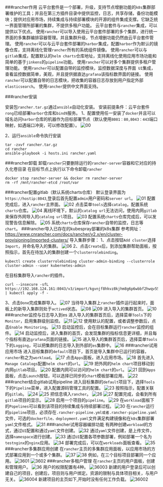 ###rancher作用
云平台套件是一个部署，升级，支持节点增删功能的```k8s```集群部署维护的工具；并且在第三方插件目录中提供监控，日志，共享存储，备份功能模块；提供对应用市场，持续集成与持续部署模块的开源的组件集成支撑。它缺乏统一界面管理所部署的集群，不提供多租户功能。
云平台套件与```rancher```集成，可以提供以下优点。
使用```rancher```可以导入使用云平台套件部署的多个集群，进行统一界面的多集群编排容器管理。并且集群升级，节点增删功能仍然由云平台套件管理。
使用```rancher```可以与云平台套件部署的```harbor```集成，配置```harbor```作为默认的镜像仓库，支持离线化管理```rancher```所有的系统组件镜像。
使用```rancher```可以与```gitlab```集成，配置默认的```helm charts```仓库地址，支持离线化使用应用市场功能和简单的基于```jinkens```的```pipeline```功能。
使用```rancher```可以对多个集群提供多租户管理功能。
使用```rancher```可以配置自带的监控模块，监控数据深度与界面```	UI```集成，查看监控数据简单，美观，并且提供据直达```grafana```该指标数界面的链接。
使用```rancher```可以配置自带的日志模块，把收集的容器日志存放到用户指定外部```elasticsearch```。
使用```rancher```提供中文界面支持。

###rancher安装

安装包```rancher.tar.gz```通过```ansible```自动化安装。
安装前提条件：云平台套件```rong```已经部署```harbor```仓库和```bind9```服务。
1、配置使用任一安装了```docker```并且可以域名访问```harbor```仓库的机器作为目标部署节点（默认使用```8081：80,8043：443```端口映射，如遇端口冲突，可以修改配置）。
![00](./rancher/00.png "00")

2、运行```ansible```命令执行安装
```
tar -zxvf rancher.tar.gz
cd rancher
ansible-playbook -i hosts.ini rancher.yaml
```
###rancher卸载
卸载```rancher```只要删除运行的```rancher-server```容器和它对应的持久化卷目录
在目标节点上执行以下命令卸载```rancher```
```
docker stop rancher-server && docker rm rancher-server
rm -rf /mnt/rancher-etcd /root/var
```
###rancher配置gitlab（默认系统charts仓库）
默认登录界面为```https://hostip:8043```,登录后首先配置```admin```用户密码和```server url```。
![01](./rancher/01.png "01")
配置完成后，进入```rancher```主界面。
![02](./rancher/02.png "02")
点击菜单```tools```选择```catalog```，配置系统```charts```仓库。
![04](./rancher/04.png "04")
离线环境下，默认的```catalog url```无法访问，使用内网```gitlab```来保存外网导入的```catalog url```项目。
![03](./rancher/03.png "03")
配置系统```charts```仓库完成后，可以发现警告信息解除。
![05](./rancher/05.png "05")
系统```charts```仓库保存```rancher```自带的监控，日志等```chart```。
###rancher导入已存在的kubespray部署的k8s集群
参考网址： https://www.cnrancher.com/docs/rancher/v2.x/en/cluster-provisioning/imported-clusters/
导入集群步骤：
1、点击按钮```Add cluster```选择```Import```，并命名导入的集群。
![06](./rancher/06.png "06")
2、点击```Create```后，到添加集群帮助面板，按照指示，首先在待加入的集群创建一个```clusterrolebinding```。

```
kubectl create clusterrolebinding cluster-admin-binding --clusterrole cluster-admin --user kubernetes-admin
```
在目标集群导入```rancher```的插件。
```
curl --insecure -sfL https://192.168.124.161:8043/v3/import/kgvnjf8hkvz8kjhm8g6p6wbbf2hwqv55bjdhsxzvqt6j627wkkkrdm.yaml | kubectl apply -f -
```
3、点击```Done```完成集群导入。
![07](./rancher/07.png "07")
当待导入集群上```rancher```插件运行起来时，面板上的新导入集群则处于```actived```状态。
![08](./rancher/08.png "08")
![09](./rancher/09.png "09")
进入导入的集群首页。
![10](./rancher/10.png "10")
###rancher监控与日志导入到es
进入导入的集群首页后，选择菜单```Tools```下的```Monitor```，启用集群级别监控。
![11](./rancher/11.png "11")
![12](./rancher/12.png "12")
使用默认的配置，或者调整参数后，点击```Enable Monitoring```。
![13](./rancher/13.png "13")
启动监控后，会在目标集群运行```rancher```监控的组件。
![14](./rancher/14.png "14")
启动监控后，进入集群的首页，会发现集群的指标信息更详细，并且每个指标有直达```grafana```页面的链接。
![15](./rancher/15.png "15")
进入导入的集群首页后，选择菜单```Tools```下的```Logging```，可以把集群的日志导入到外部的```es```集群中。
![16](./rancher/16.png "16")
###rancher试用应用市场
进入目标集群的```default```项目下，首页是导入集群中已运行的容器，```rancher```称之为```workload```。
![17](./rancher/17.png "17")
点击```Apps```面板，进入应用市场。
![18](./rancher/18.png "18")
首先进入```Manage Catalogs```配置```helm chart```的```url```。
![19](./rancher/19.png "19")
把外网的```helm chart```项目移动到内网```gitlab```项目。
![20](./rancher/20.png "20")
配置内网可以访问的```helm chart```的```url```。
![21](./rancher/21.png "21")
回到```Apps```面板，点击```Launch```按钮，可以选择已同步的```chart```模板部署应用。
![22](./rancher/22.png "22")
###rancher结合gitlab试用pipeline
进入目标集群的```default```项目下，选择```Tools```下的```Pipeline```菜单，进入配置源码管理工具的配置。
![23](./rancher/23.png "23")
按照指示，配置关联的```gitlab```。
![24](./rancher/24.png "24")
![25](./rancher/25.png "25")
把信息填入```rancher```。
![26](./rancher/26.png "26")
![27](./rancher/27.png "27")
配置完成，会看到所有```gitlab```项目的显示。
![28](./rancher/28.png "28")
启用一个项目的```pipeline```。
![29](./rancher/29.png "29")
在```workload```面板下的```Popelines```可以看到该项目的持续集成与持续部署过程。
![30](./rancher/30.png "30")
在```rancher```运行的```pipeline```项目，必须存在```.rancher-pipeline.yml或者.rancher-pipeline.yaml```文件，可选的```dockerfile，deployment.yaml```文件满足构建镜像和在```k8s```集群部署```yaml```文件格式。
![31](./rancher/31.png "31")
###rancher试用容器编排功能
有两种创建```workload```的方式，通过```UI```配置和通过```yaml```文件创建。
![32](./rancher/32.png "32")
通过```yaml```文件创建，是上传文件，选择```namespace```进行创建。
![33](./rancher/33.png "33")
通过```UI```配置各项参数部署，例如部署一个名为```testnginx```的```nginx```应用。
![34](./rancher/34.png "34")
部署完成后，可以在```workloads```面板查看。
![35](./rancher/35.png "35")
###rancher多集群应用创建
在```rancher```主页的多集群应用面板，以应用市场的方式部署应用到一个或多个集群。
![37](./rancher/37.png "37")
![38](./rancher/38.png "38")
例如，在三个目标项目部署同一个应用。
![3601](./rancher/3601.png "3601")
![3602](./rancher/3602.png "3602")
###rancher多租户管理
在```rancher```主页的用户面板，创建和管理用户。
![36](./rancher/36.png "36")
用户的权限配置有4种。
![36003](./rancher/36003.png "36003")
新建的用户登录后可以创建自己的项目，创建后，项目则与用户绑定。资源的限制与具体项目相关，与用户无关。
![36004](./rancher/36004.png "36004")
新建项目的主页如下,开始时没有任何工作负载。
![36002](./rancher/36002.png "36002")